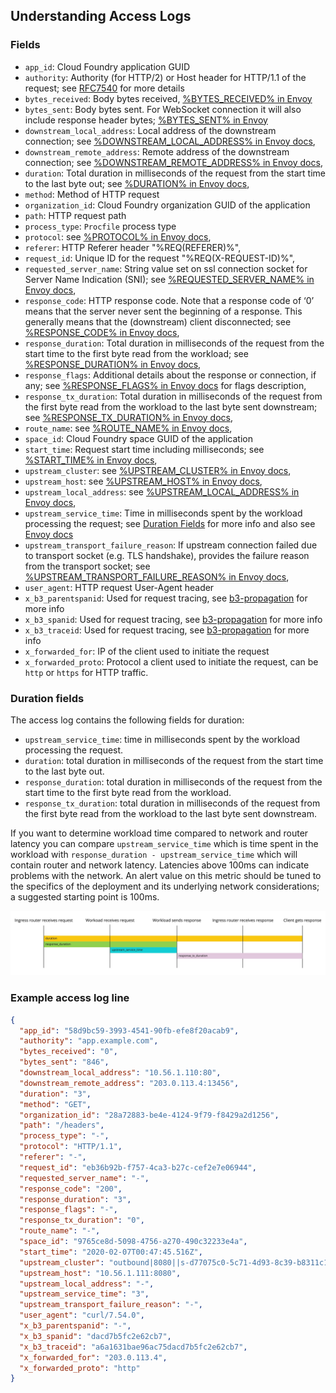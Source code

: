 ## Understanding Access Logs

### Fields

* `app_id`: Cloud Foundry application GUID
* `authority`: Authority (for HTTP/2) or Host header for HTTP/1.1 of the request; see [RFC7540](https://tools.ietf.org/html/rfc7540#section-8.1.2.3) for more details
* `bytes_received`: Body bytes received, [%BYTES_RECEIVED% in Envoy](https://www.envoyproxy.io/docs/envoy/latest/configuration/observability/access_log.html?highlight=BYTES_RECEIVED)
* `bytes_sent`: Body bytes sent. For WebSocket connection it will also include response header bytes; [%BYTES_SENT% in Envoy](https://www.envoyproxy.io/docs/envoy/latest/configuration/observability/access_log.html?highlight=BYTES_SENT)
* `downstream_local_address`: Local address of the downstream connection; see [%DOWNSTREAM_LOCAL_ADDRESS% in Envoy docs](https://www.envoyproxy.io/docs/envoy/latest/configuration/observability/access_log.html?highlight=DOWNSTREAM_LOCAL_ADDRESS),
* `downstream_remote_address`: Remote address of the downstream connection; see [%DOWNSTREAM_REMOTE_ADDRESS% in Envoy docs](https://www.envoyproxy.io/docs/envoy/latest/configuration/observability/access_log.html?highlight=DOWNSTREAM_REMOTE_ADDRESS),
* `duration`: Total duration in milliseconds of the request from the start time to the last byte out; see [%DURATION% in Envoy docs](https://www.envoyproxy.io/docs/envoy/latest/configuration/observability/access_log.html?highlight=DURATION),
* `method`: Method of HTTP request
* `organization_id`:  Cloud Foundry organization GUID of the application
* `path`: HTTP request path
* `process_type`: `Procfile` process type
* `protocol`: see [%PROTOCOL% in Envoy docs](https://www.envoyproxy.io/docs/envoy/latest/configuration/observability/access_log.html?highlight=PROTOCOL),
* `referer`: HTTP Referer header "%REQ(REFERER)%",
* `request_id`: Unique ID for the request "%REQ(X-REQUEST-ID)%",
* `requested_server_name`: String value set on ssl connection socket for Server Name Indication (SNI); see [%REQUESTED_SERVER_NAME% in Envoy docs](https://www.envoyproxy.io/docs/envoy/latest/configuration/observability/access_log.html?highlight=REQUESTED_SERVER_NAME),
* `response_code`: HTTP response code. Note that a response code of ‘0’ means that the server never sent the beginning of a response. This generally means that the (downstream) client disconnected; see [%RESPONSE_CODE% in Envoy docs](https://www.envoyproxy.io/docs/envoy/latest/configuration/observability/access_log.html?highlight=RESPONSE_CODE),
* `response_duration`: Total duration in milliseconds of the request from the start time to the first byte read from the workload; see [%RESPONSE_DURATION% in Envoy docs](https://www.envoyproxy.io/docs/envoy/latest/configuration/observability/access_log.html?highlight=RESPONSE_DURATION),
* `response_flags`: Additional details about the response or connection, if any; see [%RESPONSE_FLAGS% in Envoy docs](https://www.envoyproxy.io/docs/envoy/latest/configuration/observability/access_log.html?highlight=RESPONSE_FLAGS) for flags description,
* `response_tx_duration`: Total duration in milliseconds of the request from the first byte read from the workload to the last byte sent downstream; see [%RESPONSE_TX_DURATION% in Envoy docs](https://www.envoyproxy.io/docs/envoy/latest/configuration/observability/access_log.html?highlight=RESPONSE_TX_DURATION),
* `route_name`: see [%ROUTE_NAME% in Envoy docs](https://www.envoyproxy.io/docs/envoy/latest/configuration/observability/access_log.html?highlight=ROUTE_NAME),
* `space_id`: Cloud Foundry space GUID of the application
* `start_time`: Request start time including milliseconds; see [%START_TIME% in Envoy docs](https://www.envoyproxy.io/docs/envoy/latest/configuration/observability/access_log.html?highlight=START_TIME),
* `upstream_cluster`: see [%UPSTREAM_CLUSTER% in Envoy docs](https://www.envoyproxy.io/docs/envoy/latest/configuration/observability/access_log.html?highlight=UPSTREAM_CLUSTER),
* `upstream_host`: see [%UPSTREAM_HOST% in Envoy docs](https://www.envoyproxy.io/docs/envoy/latest/configuration/observability/access_log.html?highlight=UPSTREAM_HOST),
* `upstream_local_address`: see [%UPSTREAM_LOCAL_ADDRESS% in Envoy docs](https://www.envoyproxy.io/docs/envoy/latest/configuration/observability/access_log.html?highlight=UPSTREAM_LOCAL_ADDRESS),
* `upstream_service_time`: Time in milliseconds spent by the workload processing the request; see [Duration Fields](#duration-fields) for more info and also see [Envoy docs](https://www.envoyproxy.io/docs/envoy/latest/configuration/http/http_filters/router_filter#x-envoy-upstream-service-time)
* `upstream_transport_failure_reason`: If upstream connection failed due to transport socket (e.g. TLS handshake), provides the failure reason from the transport socket; see [%UPSTREAM_TRANSPORT_FAILURE_REASON% in Envoy docs](https://www.envoyproxy.io/docs/envoy/latest/configuration/observability/access_log.html?highlight=UPSTREAM_TRANSPORT_FAILURE_REASON),
* `user_agent`: HTTP request User-Agent header
* `x_b3_parentspanid`: Used for request tracing, see [b3-propagation](https://github.com/openzipkin/b3-propagation) for more info
* `x_b3_spanid`: Used for request tracing, see [b3-propagation](https://github.com/openzipkin/b3-propagation) for more info
* `x_b3_traceid`: Used for request tracing, see [b3-propagation](https://github.com/openzipkin/b3-propagation) for more info
* `x_forwarded_for`: IP of the client used to initiate the request
* `x_forwarded_proto`: Protocol a client used to initiate the request, can be `http` or `https` for HTTP traffic.



### Duration fields

The access log contains the following fields for duration:

- `upstream_service_time`: time in milliseconds spent by the workload processing the request. 
- `duration`: total duration in milliseconds of the request from the start time to the last byte out.
- `response_duration`: total duration in milliseconds of the request from the start time to the first byte read from the workload.
- `response_tx_duration`: total duration in milliseconds of the request from the first byte read from the workload to the last byte sent downstream.

If you want to determine workload time compared to network and router latency you can compare `upstream_service_time` which 
is time spent in the workload with `response_duration - upstream_service_time` which will contain router and network latency.
Latencies above 100ms can indicate problems with the network. An alert value on this metric should be tuned to the specifics of the deployment and its underlying network considerations; a suggested starting point is 100ms.

![](assets/duration-flamegraph.jpg)

### Example access log line

```json
{
  "app_id": "58d9bc59-3993-4541-90fb-efe8f20acab9",
  "authority": "app.example.com",
  "bytes_received": "0",
  "bytes_sent": "846",
  "downstream_local_address": "10.56.1.110:80",
  "downstream_remote_address": "203.0.113.4:13456",
  "duration": "3",
  "method": "GET",
  "organization_id": "28a72883-be4e-4124-9f79-f8429a2d1256",
  "path": "/headers",
  "process_type": "-",
  "protocol": "HTTP/1.1",
  "referer": "-",
  "request_id": "eb36b92b-f757-4ca3-b27c-cef2e7e06944",
  "requested_server_name": "-",
  "response_code": "200",
  "response_duration": "3",
  "response_flags": "-",
  "response_tx_duration": "0",
  "route_name": "-",
  "space_id": "9765ce8d-5098-4756-a270-490c32233e4a",
  "start_time": "2020-02-07T00:47:45.516Z",
  "upstream_cluster": "outbound|8080||s-d77075c0-5c71-4d93-8c39-b8311c19be5d.cf-workloads.svc.cluster.local",
  "upstream_host": "10.56.1.111:8080",
  "upstream_local_address": "-",
  "upstream_service_time": "3",
  "upstream_transport_failure_reason": "-",
  "user_agent": "curl/7.54.0",
  "x_b3_parentspanid": "-",
  "x_b3_spanid": "dacd7b5fc2e62cb7",
  "x_b3_traceid": "a6a1631bae96ac75dacd7b5fc2e62cb7",
  "x_forwarded_for": "203.0.113.4",
  "x_forwarded_proto": "http"
}
```
